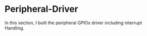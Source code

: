 # Peripheral-Driver

In this section, I built the peripheral GPIOs driver including interrupt Handling.
